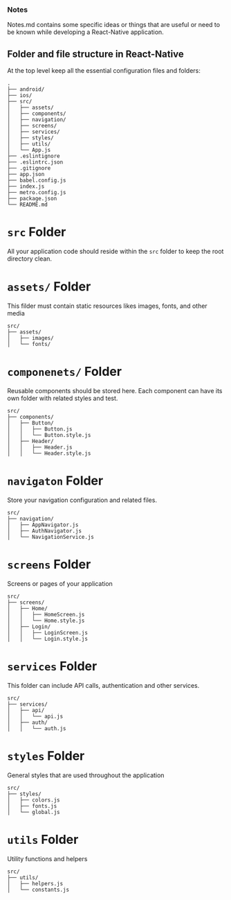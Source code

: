 ### Notes 
Notes.md contains some specific ideas or things that are useful or need to be known while developing a React-Native application.

## Folder and file structure in React-Native

At the top level keep all the essential configuration files and folders:
```
.
├── android/
├── ios/
├── src/
│   ├── assets/
│   ├── components/
│   ├── navigation/
│   ├── screens/
│   ├── services/
│   ├── styles/
│   ├── utils/
│   └── App.js
├── .eslintignore
├── .eslintrc.json
├── .gitignore
├── app.json
├── babel.config.js
├── index.js
├── metro.config.js
├── package.json
└── README.md
```

# ```src``` Folder 
All your application code should reside within the ```src``` folder to keep the root directory clean.

# ```assets/``` Folder
This filder must contain static resources likes images, fonts, and other media
```
src/
├── assets/
│   ├── images/
│   └── fonts/

```
# ```componenets/``` Folder
Reusable components should be stored here. Each component can have its own folder with related styles and test.
```
src/
├── components/
│   ├── Button/
│   │   ├── Button.js
│   │   └── Button.style.js
│   ├── Header/
│   │   ├── Header.js
│   │   └── Header.style.js
```

# ```navigaton``` Folder
Store your navigation configuration and related files.
```
src/
├── navigation/
│   ├── AppNavigator.js
│   ├── AuthNavigator.js
│   └── NavigationService.js
```

# ```screens``` Folder
Screens or pages of your application
```
src/
├── screens/
│   ├── Home/
│   │   ├── HomeScreen.js
│   │   └── Home.style.js
│   ├── Login/
│   │   ├── LoginScreen.js
│   │   └── Login.style.js
```

# ```services``` Folder
This folder can include API calls, authentication and other services.
```
src/
├── services/
│   ├── api/
│   │   └── api.js
│   ├── auth/
│   │   └── auth.js
```

# ```styles``` Folder
General styles that are used throughout the application
```
src/
├── styles/
│   ├── colors.js
│   ├── fonts.js
│   └── global.js
```

# ```utils``` Folder
Utility functions and helpers
```
src/
├── utils/
│   ├── helpers.js
│   └── constants.js
```
